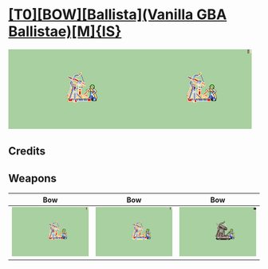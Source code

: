 # [\[T0\]\[BOW\]\[Ballista\]\(Vanilla GBA Ballistae\)\[M\]{IS}](./%5BT0%5D%5BBOW%5D%5BBallista%5D(Vanilla%20GBA%20Ballistae)%5BM%5D%7BIS%7D)

<img src="./5.%20Bow%20(FE6%20Ballista)/Bow_000.png" alt="[T0][BOW][Ballista](Vanilla GBA Ballistae)[M]{IS} standing" />

## Credits



## Weapons


|Bow |Bow |Bow |
|  :---: | :---: | :---: |
| <img alt="Bow animation" src="./5.%20Bow%20(FE6%20Ballista)/Bow.gif" /> | <img alt="Bow animation" src="./5.%20Bow%20(FE7%20Ballista)/Bow.gif" /> | <img alt="Bow animation" src="./5.%20Bow%20(FE8%20Ballista)/Bow.gif" /> |
